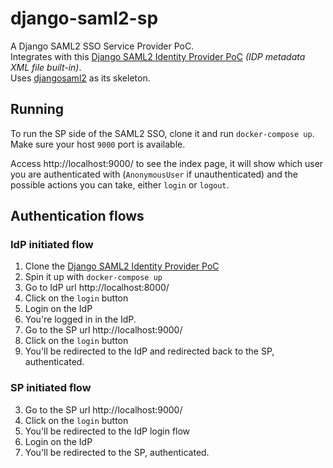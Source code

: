 # django-saml2-sp

A Django SAML2 SSO Service Provider PoC.  
Integrates with this [Django SAML2 Identity Provider PoC](https://github.com/ramonsaraiva/django-saml2-idp) _(IDP metadata XML file built-in)_.  
Uses [djangosaml2](https://github.com/knaperek/djangosaml2) as its skeleton.

## Running

To run the SP side of the SAML2 SSO, clone it and run `docker-compose up`.  
Make sure your host `9000` port is available.

Access http://localhost:9000/ to see the index page, it will show which user you are authenticated with (`AnonymousUser` if unauthenticated) and the possible actions you can take, either `login` or `logout`.

## Authentication flows

### IdP initiated flow
1. Clone the [Django SAML2 Identity Provider PoC](https://github.com/ramonsaraiva/django-saml2-idp)
2. Spin it up with `docker-compose up`
3. Go to IdP url http://localhost:8000/
4. Click on the `login` button
5. Login on the IdP
6. You're logged in in the IdP.
7. Go to the SP url http://localhost:9000/
8. Click on the `login` button
9. You'll be redirected to the IdP and redirected back to the SP, authenticated.

### SP initiated flow
3. Go to the SP url http://localhost:9000/
4. Click on the `login` button
5. You'll be redirected to the IdP login flow
6. Login on the IdP
7. You'll be redirected to the SP, authenticated.
